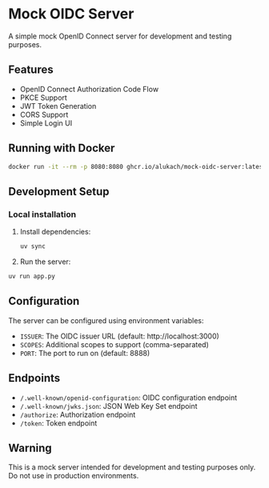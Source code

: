 # Mock OIDC Server

A simple mock OpenID Connect server for development and testing purposes.

## Features

- OpenID Connect Authorization Code Flow
- PKCE Support
- JWT Token Generation
- CORS Support
- Simple Login UI

## Running with Docker

```bash
docker run -it --rm -p 8080:8080 ghcr.io/alukach/mock-oidc-server:latest
```

## Development Setup

### Local installation

1. Install dependencies:

   ```bash
   uv sync
   ```

2. Run the server:

```bash
uv run app.py
```

## Configuration

The server can be configured using environment variables:

- `ISSUER`: The OIDC issuer URL (default: http://localhost:3000)
- `SCOPES`: Additional scopes to support (comma-separated)
- `PORT`: The port to run on (default: 8888)

## Endpoints

- `/.well-known/openid-configuration`: OIDC configuration endpoint
- `/.well-known/jwks.json`: JSON Web Key Set endpoint
- `/authorize`: Authorization endpoint
- `/token`: Token endpoint

## Warning

This is a mock server intended for development and testing purposes only. Do not use in production environments.
